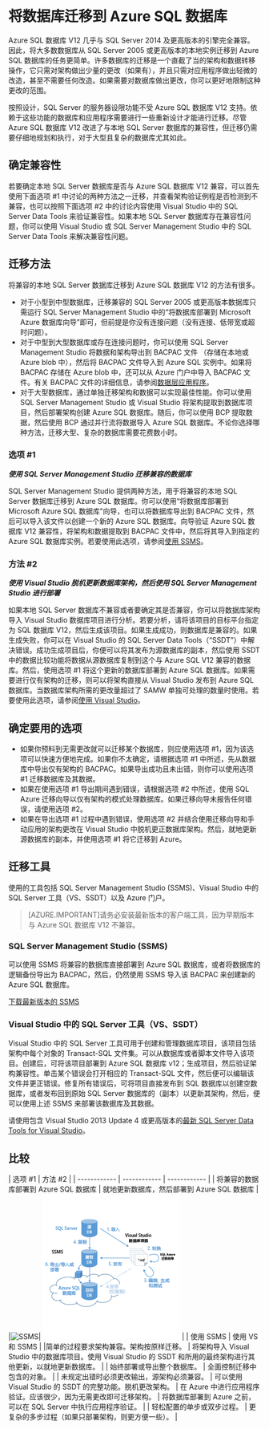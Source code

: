 <properties
   pageTitle="将数据库迁移到 Azure SQL 数据库"
   description="Microsoft Azure SQL 数据库, 数据库部署, 数据库迁移, 导入数据库, 导出数据库, 迁移向导"
   services="sql-database"
   documentationCenter=""
   authors="carlrabeler"
   manager="jeffreyg"
   editor=""/>

<tags
   ms.service="sql-database"
   ms.date="09/02/2015"
   wacn.date=""/>

# 将数据库迁移到 Azure SQL 数据库

Azure SQL 数据库 V12 几乎与 SQL Server 2014 及更高版本的引擎完全兼容。因此，将大多数数据库从 SQL Server 2005 或更高版本的本地实例迁移到 Azure SQL 数据库的任务更简单。许多数据库的迁移是一个直截了当的架构和数据转移操作，它只需对架构做出少量的更改（如果有），并且只需对应用程序做出轻微的改造，甚至不需要任何改造。如果需要对数据库做出更改，你可以更好地限制这种更改的范围。

按照设计，SQL Server 的服务器设限功能不受 Azure SQL 数据库 V12 支持。依赖于这些功能的数据库和应用程序需要进行一些重新设计才能进行迁移。尽管 Azure SQL 数据库 V12 改进了与本地 SQL Server 数据库的兼容性，但迁移仍需要仔细地规划和执行，对于大型且复杂的数据库尤其如此。

## 确定兼容性
若要确定本地 SQL Server 数据库是否与 Azure SQL 数据库 V12 兼容，可以首先使用下面选项 #1 中讨论的两种方法之一迁移，并查看架构验证例程是否检测到不兼容，也可以按照下面选项 #2 中的讨论内容使用 Visual Studio 中的 SQL Server Data Tools 来验证兼容性。如果本地 SQL Server 数据库存在兼容性问题，你可以使用 Visual Studio 或 SQL Server Management Studio 中的 SQL Server Data Tools 来解决兼容性问题。

## 迁移方法
将兼容的本地 SQL Server 数据库迁移到 Azure SQL 数据库 V12 的方法有很多。

- 对于小型到中型数据库，迁移兼容的 SQL Server 2005 或更高版本数据库只需运行 SQL Server Management Studio 中的“将数据库部署到 Microsoft Azure 数据库向导”即可，但前提是你没有连接问题（没有连接、低带宽或超时问题）。
- 对于中型到大型数据库或存在连接问题时，你可以使用 SQL Server Management Studio 将数据和架构导出到 BACPAC 文件 （存储在本地或 Azure blob 中），然后将 BACPAC 文件导入到 Azure SQL 实例中。如果将 BACPAC 存储在 Azure blob 中，还可以从 Azure 门户中导入 BACPAC 文件。有关 BACPAC 文件的详细信息，请参阅[数据层应用程序](https://msdn.microsoft.com/library/ee210546.aspx)。
- 对于大型数据库，通过单独迁移架构和数据可以实现最佳性能。你可以使用 SQL Server Management Studio 或 Visual Studio 将架构提取到数据库项目，然后部署架构创建 Azure SQL 数据库。随后，你可以使用 BCP 提取数据，然后使用 BCP 通过并行流将数据导入 Azure SQL 数据库。不论你选择哪种方法，迁移大型、复杂的数据库需要花费数小时。

### 选项 #1
***使用 SQL Server Management Studio 迁移兼容的数据库***

SQL Server Management Studio 提供两种方法，用于将兼容的本地 SQL Server 数据库迁移到 Azure SQL 数据库。你可以使用“将数据库部署到 Microsoft Azure SQL 数据库”向导，也可以将数据库导出到 BACPAC 文件，然后可以导入该文件以创建一个新的 Azure SQL 数据库。向导验证 Azure SQL 数据库 V12 兼容性，将架构和数据提取到 BACPAC 文件中，然后将其导入到指定的 Azure SQL 数据库实例。若要使用此选项，请参阅[使用 SSMS](/documentation/articles/sql-database-migrate-ssms)。

### 方法 #2
***使用 Visual Studio 脱机更新数据库架构，然后使用 SQL Server Management Studio 进行部署***

如果本地 SQL Server 数据库不兼容或者要确定其是否兼容，你可以将数据库架构导入 Visual Studio 数据库项目进行分析。若要分析，请将该项目的目标平台指定为 SQL 数据库 V12，然后生成该项目。如果生成成功，则数据库是兼容的。如果生成失败，你可以在 Visual Studio 的 SQL Server Data Tools（“SSDT”）中解决错误。成功生成项目后，你便可以将其发布为源数据库的副本，然后使用 SSDT 中的数据比较功能将数据从源数据库复制到这个与 Azure SQL V12 兼容的数据库。然后，使用选项 #1 将这个更新的数据库部署到 Azure SQL 数据库。如果需要进行仅有架构的迁移，则可以将架构直接从 Visual Studio 发布到 Azure SQL 数据库。当数据库架构所需的更改量超过了 SAMW 单独可处理的数量时使用。若要使用此选项，请参阅[使用 Visual Studio](/documentation/articles/sql-database-migrate-visualstudio-ssdt)。

## 确定要用的选项
- 如果你预料到无需更改就可以迁移某个数据库，则应使用选项 #1，因为该选项可以快速方便地完成。如果你不太确定，请根据选项 #1 中所述，先从数据库中导出仅有架构的 BACPAC。如果导出成功且未出错，则你可以使用选项 #1 迁移数据库及其数据。  
- 如果在使用选项 #1 导出期间遇到错误，请根据选项 #2 中所述，使用 SQL Azure 迁移向导以仅有架构的模式处理数据库。如果迁移向导未报告任何错误，请使用选项 #2。 
- 如果在导出选项 #1 过程中遇到错误，使用选项 #2 并结合使用迁移向导和手动应用的架构更改在 Visual Studio 中脱机更正数据库架构。然后，就地更新源数据库的副本，并使用选项 #1 将它迁移到 Azure。

## 迁移工具
使用的工具包括 SQL Server Management Studio (SSMS)、Visual Studio 中的 SQL Server 工具（VS、SSDT）以及 Azure 门户。

> [AZURE.IMPORTANT]请务必安装最新版本的客户端工具，因为早期版本与 Azure SQL 数据库 V12 不兼容。

### SQL Server Management Studio (SSMS)
可以使用 SSMS 将兼容的数据库直接部署到 Azure SQL 数据库，或者将数据库的逻辑备份导出为 BACPAC，然后，仍然使用 SSMS 导入该 BACPAC 来创建新的 Azure SQL 数据库。

[下载最新版本的 SSMS](https://msdn.microsoft.com/library/mt238290.aspx)

### Visual Studio 中的 SQL Server 工具（VS、SSDT）
Visual Studio 中的 SQL Server 工具可用于创建和管理数据库项目，该项目包括架构中每个对象的 Transact-SQL 文件集。可以从数据库或者脚本文件导入该项目。创建后，可将该项目部署到 Azure SQL 数据库 v12；生成项目，然后验证架构兼容性。单击某个错误会打开相应的 Transact-SQL 文件，然后便可以编辑该文件并更正错误。修复所有错误后，可将项目直接发布到 SQL 数据库以创建空数据库，或者发布回到原始 SQL Server 数据库的（副本）以更新其架构，然后，便可以使用上述 SSMS 来部署该数据库及其数据。

请使用包含 Visual Studio 2013 Update 4 或更高版本的[最新 SQL Server Data Tools for Visual Studio](https://msdn.microsoft.com/zh-cn/library/mt204009.aspx)。

## 比较
| 选项 #1 | 方法 #2 |
| ------------ | ------------ | ------------ |
| 将兼容的数据库部署到 Azure SQL 数据库 | 就地更新数据库，然后部署到 Azure SQL 数据库 |
|![SSMS](./media/sql-database-cloud-migrate/01SSMSDiagram.png)| ![脱机编辑](./media/sql-database-cloud-migrate/03VSSSDTDiagram.png) |
| 使用 SSMS | 使用 VS 和 SSMS |
|简单的过程要求架构兼容。架构按原样迁移。 | 将架构导入 Visual Studio 中的数据库项目。使用 Visual Studio 的 SSDT 和所用的最终架构进行其他更新，以就地更新数据库。 |
| 始终部署或导出整个数据库。 | 全面控制迁移中包含的对象。 |
| 未规定出错时必须更改输出，源架构必须兼容。 | 可以使用 Visual Studio 的 SSDT 的完整功能。脱机更改架构。 | 在 Azure 中进行应用程序验证。应该很少，因为无需更改即可迁移架构。 | 将数据库部署到 Azure 之前，可以在 SQL Server 中执行应用程序验证。 |
| 轻松配置的单步或双步过程。 | 更复杂的多步过程（如果只部署架构，则更方便一些）。 |

<!---HONumber=74-->